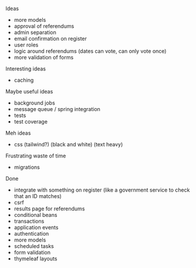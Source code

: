 Ideas
- more models
- approval of referendums
- admin separation
- email confirmation on register
- user roles
- logic around referendums (dates can vote, can only vote once)
- more validation of forms

Interesting ideas
- caching

Maybe useful ideas
- background jobs
- message queue / spring integration
- tests
- test coverage

Meh ideas
- css (tailwind?) (black and white) (text heavy)

Frustrating waste of time
- migrations

Done
- integrate with something on register (like a government service to check that an ID matches)
- csrf
- results page for referendums
- conditional beans
- transactions
- application events
- authentication
- more models
- scheduled tasks
- form validation
- thymeleaf layouts